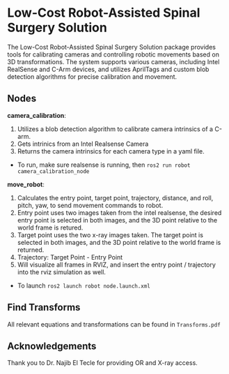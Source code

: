 # Low-Cost Robot-Assisted Spinal Surgery Solution

The Low-Cost Robot-Assisted Spinal Surgery Solution package provides tools for calibrating cameras and controlling robotic movements based on 3D transformations. The system supports various cameras, including Intel RealSense and C-Arm devices, and utilizes AprilTags and custom blob detection algorithms for precise calibration and movement. 

## Nodes
**camera_calibration**: 
  1. Utilizes a blob detection algorithm to calibrate camera intrinsics of a C-arm. 
  2. Gets intrinics from an Intel Realsense Camera
  3. Returns the camera intrinsics for each camera type in a yaml file.

- To run, make sure realsense is running,  then `ros2 run robot camera_calibration_node `


**move_robot**: 
  1. Calculates the entry point, target point, trajectory, distance, and roll, pitch, yaw, to send movement commands to robot. 
  2. Entry point uses two images taken from the intel realsense, the desired entry point is selected in both images, and the 3D point relative to the world frame is retured.
  3. Target point uses the two x-ray images taken. The target point is selected in both images, and the 3D point relative to the world frame is returned.
  4. Trajectory: Target Point - Entry Point
  5. Will visualize all frames in RVIZ, and insert the entry point / trajectory into the rviz simulation as well. 
- To launch `ros2 launch robot node.launch.xml `

## Find Transforms
All relevant equations and transformations can be found in `Transforms.pdf`

## Acknowledgements
Thank you to Dr. Najib El Tecle for providing OR and X-ray access.



